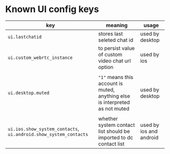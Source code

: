 # Known UI config keys

| key                                                              | meaning                                                                      | usage                   |
| ---------------------------------------------------------------- | ---------------------------------------------------------------------------- | ----------------------- |
| `ui.lastchatid`                                                  | stores last seleted chat id                                                  | used by desktop         |
| `ui.custom_webrtc_instance`                                      | to persist value of custom video chat url option                             | used by ios             |
|                                                                  |                                                                              |                         |
| `ui.desktop.muted`                                               | `"1"` means this account is muted, anything else is interpreted as not muted | used by desktop         |
|                                                                  |                                                                              |                         |
| `ui.ios.show_system_contacts`, `ui.android.show_system_contacts` | whether system contact list should be imported to dc contact list            | used by ios and android |
